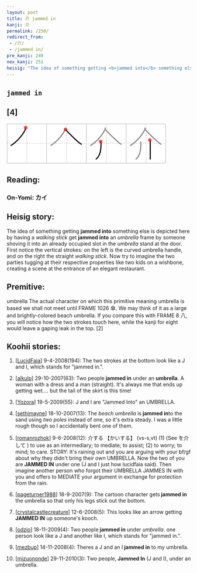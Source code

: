 ```yaml
---
layout: post
title: 介 jammed in
kanji: 介
permalink: /250/
redirect_from:
 - /介/
 - /jammed in/
pre_kanji: 249
nex_kanji: 251
heisig: "The idea of something getting <b>jammed into</b> something else is depicted here by having a <i>walking stick</i> get <b>jammed into</b> an <i>umbrella</i> frame by someone shoving it into an already occupied slot in the <i>umbrella</i> stand at the door. First notice the vertical strokes: on the left is the curved umbrella handle, and on the right the straight <i>walking stick</i>. Now try to imagine the two parties tugging at their respective properties like two kids on a wishbone, creating a scene at the entrance of an elegant restaurant. umbrella The actual character on which this primitive meaning umbrella is based we shall not meet until FRAME 1026 傘. We may think of it as a large and brightly-colored beach umbrella. If you compare this with FRAME 8 八, you will notice how the two strokes touch here, while the kanji for eight would leave a gaping leak in the top. [2]"
---
```


## `jammed in`

## [4]

<div class="stroke"><img src="../images/E4BB8B.png" /></div>

## Reading:

### On-Yomi: カイ

## Heisig story:

The idea of something getting <b>jammed into</b> something else is depicted here by having a <i>walking stick</i> get <b>jammed into</b> an <i>umbrella</i> frame by someone shoving it into an already occupied slot in the <i>umbrella</i> stand at the door. First notice the vertical strokes: on the left is the curved umbrella handle, and on the right the straight <i>walking stick</i>. Now try to imagine the two parties tugging at their respective properties like two kids on a wishbone, creating a scene at the entrance of an elegant restaurant.

## Premitive:

umbrella The actual character on which this primitive meaning umbrella is based we shall not meet until FRAME 1026 傘. We may think of it as a large and brightly-colored beach umbrella. If you compare this with FRAME 8 八, you will notice how the two strokes touch here, while the kanji for eight would leave a gaping leak in the top. [2]

## Koohii stories:

1) [<a href="http://kanji.koohii.com/profile/LucidFaia">LucidFaia</a>] 9-4-2008(194): The two strokes at the bottom look like a J and I, which stands for &quot;jammed in.&quot;.

2) [<a href="http://kanji.koohii.com/profile/alkulp">alkulp</a>] 29-10-2007(63): Two people<strong> jammed in</strong> under an <strong>umbrella</strong>. A woman with a dress and a man (straight). It&#039;s always me that ends up getting wet.... but the tail of the skirt is this time!

3) [<a href="http://kanji.koohii.com/profile/Yozora">Yozora</a>] 19-5-2009(55): J and I are &quot;Jammed Into&quot; an UMBRELLA.

4) [<a href="http://kanji.koohii.com/profile/sethimayne">sethimayne</a>] 18-10-2007(13): The <em>beach umbrella</em> is<strong> jammed in</strong>to the sand using <em>two poles</em> instead of one, so it&#039;s extra steady. I was a little rough though so I accidentally bent one of them.

5) [<a href="http://kanji.koohii.com/profile/romanrozhok">romanrozhok</a>] 9-6-2008(12): 介する 【かいする】 (vs-s,vt) (1) (See を介して ) to use as an intermediary; to mediate; to assist; (2) to worry; to mind; to care. STORY: It&#039;s raining out and you are arguing with your bf/gf about why they didn&#039;t bring their own UMBRELLA. Now the two of you are<strong> JAMMED IN</strong> under one (J and I just how lucidfaia said). Then imagine another person who forgot their UMBRELLA JAMMES IN with you and offers to MEDIATE your argument in exchange for protection from the rain.

6) [<a href="http://kanji.koohii.com/profile/pageturner1988">pageturner1988</a>] 18-9-2007(9): The cartoon character gets<strong> jammed in</strong> the umbrella so that only his legs stick out the bottom.

7) [<a href="http://kanji.koohii.com/profile/crystalcastlecreature">crystalcastlecreature</a>] 12-6-2008(5): This looks like an arrow getting<strong> JAMMED IN</strong> up someone&#039;s kooch.

8) [<a href="http://kanji.koohii.com/profile/odzio">odzio</a>] 18-11-2009(4): Two people<strong> jammed in</strong> under <em>umbrella</em>. one person look like a J and another like I, which stands for &quot;jammed in.&quot;.

9) [<a href="http://kanji.koohii.com/profile/mezbup">mezbup</a>] 14-11-2008(4): Theres a J and an I<strong> jammed in</strong> to my umbrella.

10) [<a href="http://kanji.koohii.com/profile/mizuononde">mizuononde</a>] 29-11-2010(3): Two people,<strong> Jammed In</strong> (J and I), under an umbrella.
